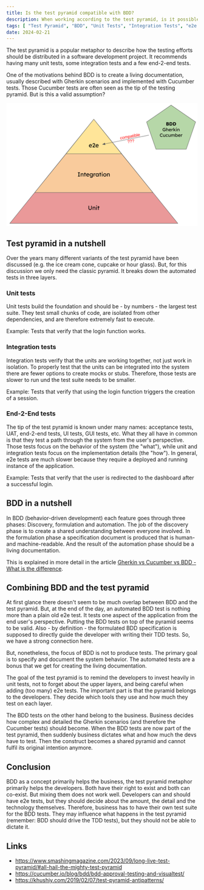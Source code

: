 ```yaml
---
title: Is the test pyramid compatible with BDD?
description: When working according to the test pyramid, is it possible to integrate BDD somehow? Or are both concepts too different?
tags: [ "Test Pyramid", "BDD", "Unit Tests", "Integration Tests", "e2e Tests" ]
date: 2024-02-21
---
```


The test pyramid is a popular metaphor to describe how the testing efforts should be distributed in a software development project. 
It recommends having many unit tests, some integration tests and a few end-2-end tests.

One of the motivations behind BDD is to create a living documentation, usually described with Gherkin scenarios and implemented with Cucumber tests. 
Those Cucumber tests are often seen as the tip of the testing pyramid. 
But is this a valid assumption?

![Can you combine BDD with the test pyramid?](bdd-vs-testing-pyramid.png)

<!--more-->

## Test pyramid in a nutshell

Over the years many different variants of the test pyramid have been discussed (e.g. the ice cream cone, cupcake or hour glass).
But, for this discussion we only need the classic pyramid.
It breaks down the automated tests in three layers.

### Unit tests
Unit tests build the foundation and should be - by numbers - the largest test suite.
They test small chunks of code, are isolated from other dependencies, and are therefore extremely fast to execute.

Example: Tests that verify that the login function works.

### Integration tests

Integration tests verify that the units are working together, not just work in isolation.
To properly test that the units can be integrated into the system there are fewer options to create mocks or stubs.
Therefore, those tests are slower to run und the test suite needs to be smaller.
 
Example: Tests that verify that using the login function triggers the creation of a session.

### End-2-End tests 

The tip of the test pyramid is known under many names: acceptance tests, UAT, end-2-end tests, UI tests, GUI tests, etc.
What they all have in common is that they test a path through the system from the user's perspective.
Those tests focus on the behavior of the system (the "what"), while unit and integration tests focus on the implementation details (the "how").
In general, e2e tests are much slower because they require a deployed and running instance of the application.

Example: Tests that verify that the user is redirected to the dashboard after a successful login.

## BDD in a nutshell

In BDD (behavior-driven development) each feature goes through three phases: Discovery, formulation and automation.
The job of the discovery phase is to create a shared understanding between everyone involved.
In the formulation phase a specification document is produced that is human- and machine-readable.
And the result of the automation phase should be a living documentation.

This is explained in more detail in the article [Gherkin vs Cucumber vs BDD - What is the difference](/articles/gherkin-vs-cucumber-vs-bdd-what-is-the-difference/2024/01/). 

## Combining BDD and the test pyramid

At first glance there doesn't seem to be much overlap between BDD and the test pyramid.
But, at the end of the day, an automated BDD test is nothing more than a plain old e2e test.
It tests one aspect of the application from the end user's perspective.
Putting the BDD tests on top of the pyramid seems to be valid.
Also - by definition - the formulated BDD specification is supposed to directly guide the developer with writing their TDD tests.
So, we have a strong connection here.

But, nonetheless, the focus of BDD is not to produce tests. 
The primary goal is to specify and document the system behavior.
The automated tests are a bonus that we get for creating the living documentation.

The goal of the test pyramid is to remind the developers to invest heavily in unit tests, not to forget about the upper layers, and being careful when adding (too many) e2e tests.
The important part is that the pyramid belongs to the developers.
They decide which tools they use and how much they test on each layer.

The BDD tests on the other hand belong to the business.
Business decides how complex and detailed the Gherkin scenarios (and therefore the Cucumber tests) should become.
When the BDD tests are now part of the test pyramid, then suddenly business dictates what and how much the devs have to test.
Then the construct becomes a shared pyramid and cannot fulfil its original intention anymore.

## Conclusion

BDD as a concept primarily helps the business, the test pyramid metaphor primarily helps the developers. 
Both have their right to exist and both can co-exist.
But mixing them does not work well. 
Developers can and should have e2e tests, but they should decide about the amount, the detail and the technology themselves.
Therefore, business has to have their own test suite for the BDD tests.
They may influence what happens in the test pyramid (remember: BDD should drive the TDD tests), but they should not be able to dictate it.

## Links

* https://www.smashingmagazine.com/2023/09/long-live-test-pyramid/#all-hail-the-mighty-test-pyramid
* https://cucumber.io/blog/bdd/bdd-approval-testing-and-visualtest/
* https://khushiy.com/2019/02/07/test-pyramid-antipatterns/
